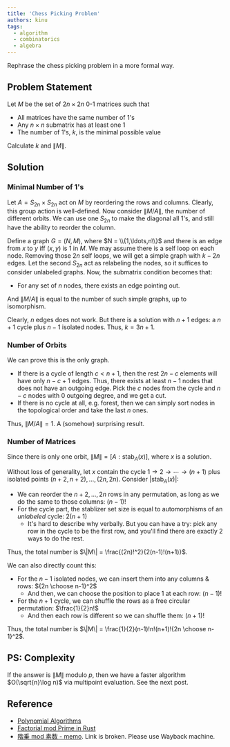 ```yaml
---
title: 'Chess Picking Problem'
authors: kinu
tags:
  - algorithm
  - combinatorics
  - algebra
---
```


Rephrase the chess picking problem in a more formal way.

<!-- truncate -->

## Problem Statement

Let $M$ be the set of $2n\times 2n$ 0-1 matrices such that
- All matrices have the same number of $1$'s
- Any $n\times n$ submatrix has at least one $1$
- The number of 1's, $k$, is the minimal possible value

Calculate $k$ and $\|M\|$.

## Solution

### Minimal Number of 1's

Let $A = S_{2n}\times S_{2n}$ act on $M$ by reordering the rows and columns.
Clearly, this group action is well-defined.
Now consider $\|M/A\|$, the number of different orbits.
We can use one $S_{2n}$ to make the diagonal all $1$'s, and still have the ability to reorder the column.

Define a graph $G = (N, M)$, where $N = \\{1,\ldots,n\\}$ and
there is an edge from $x$ to $y$ iff $(x,y)$ is $1$ in $M$.
We may assume there is a self loop on each node.
Removing those $2n$ self loops, we will get a simple graph with $k-2n$ edges.
Let the second $S_{2n}$ act as relabeling the nodes, so it suffices to consider unlabeled graphs.
Now, the submatrix condition becomes that:
- For any set of $n$ nodes, there exists an edge pointing out.

And $\|M/A\|$ is equal to the number of such simple graphs, up to isomorphism.

Clearly, $n$ edges does not work.
But there is a solution with $n+1$ edges: a $n+1$ cycle plus $n-1$ isolated nodes.
Thus, $k = 3n+1$.

### Number of Orbits

We can prove this is the only graph.
- If there is a cycle of length $c< n+1$, then the rest $2n-c$ elements will have only $n-c+1$ edges.
  Thus, there exists at least $n-1$ nodes that does not have an outgoing edge.
  Pick the $c$ nodes from the cycle and $n-c$ nodes with 0 outgoing degree, and we get a cut.
- If there is no cycle at all, e.g. forest, then we can simply sort nodes in the topological order and take the last $n$ ones.

Thus, $\|M/A\| = 1$. A (somehow) surprising result.

### Number of Matrices

Since there is only one orbit, $\|M\| = [A: \mathrm{stab}_{A}(x)]$, where $x$ is a solution.

Without loss of generality, let $x$ contain the cycle $1\to 2\to\cdots\to (n+1)$ plus isolated points $(n+2,n+2),\ldots,(2n,2n)$.
Consider $|\mathrm{stab}_{A}(x)|$:
- We can reorder the $n+2,\ldots,2n$ rows in any permutation, as long as we do the same to those columns: $(n-1)!$
- For the cycle part, the stablizer set size is equal to automorphisms of an *unlabeled* cycle: $2(n+1)$
  - It's hard to describe why verbally. But you can have a try: pick any row in the cycle to be the first row, and
    you'll find there are exactly 2 ways to do the rest.

Thus, the total number is $\|M\| = \frac{(2n)!^2}{2(n-1)!(n+1)}$.

We can also directly count this:
- For the $n-1$ isolated nodes, we can insert them into any columns & rows: ${2n \choose n-1}^2$
  - And then, we can choose the position to place 1 at each row: $(n-1)!$
- For the $n+1$ cycle, we can shuffle the rows as a free circular permutation: $\frac{1}{2}n!$
  - And then each row is different so we can shuffle them: $(n+1)!$

Thus, the total number is $\|M\| = \frac{1}{2}(n-1)!n!(n+1)!{2n \choose n-1}^2$.

## PS: Complexity

If the answer is $\|M\|$ modulo $p$, then we have a faster algorithm $O(\sqrt{n}\log n)$ via multipoint evaluation.
See the next post.


## Reference

- [Polynomial Algorithms](https://brooksj.com/2019/07/24/%E5%A4%9A%E9%A1%B9%E5%BC%8F%E7%9B%B8%E5%85%B3%E7%AE%97%E6%B3%95%E9%9B%86%E6%88%90/)
- [Factorial mod Prime in Rust](https://koba-e964.hatenablog.com/entry/2019/05/22/020912)
- [階乗 mod 素数 - memo](https://min-25.hatenablog.com/entry/2017/04/10/215046). Link is broken. Please use Wayback machine.
